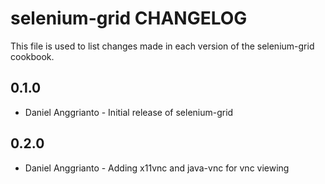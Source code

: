 selenium-grid CHANGELOG
=======================

This file is used to list changes made in each version of the selenium-grid cookbook.

0.1.0
-----
- Daniel Anggrianto - Initial release of selenium-grid

0.2.0
-----
- Daniel Anggrianto - Adding x11vnc and java-vnc for vnc viewing